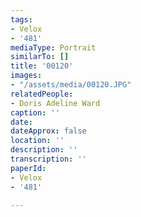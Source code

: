 ```yaml
---
tags:
- Velox
- '481'
mediaType: Portrait
similarTo: []
title: '00120'
images:
- "/assets/media/00120.JPG"
relatedPeople:
- Doris Adeline Ward
caption: ''
date: 
dateApprox: false
location: ''
description: ''
transcription: ''
paperId:
- Velox
- '481'

---
```

